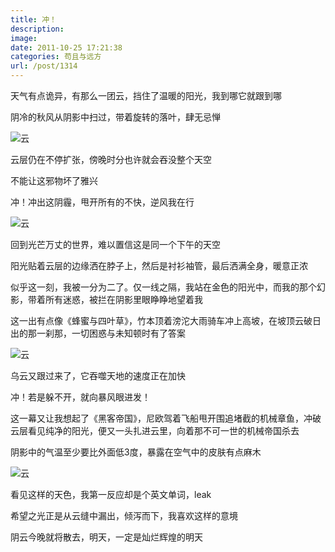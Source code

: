 ```yaml
---
title: 冲！
description: 
image: 
date: 2011-10-25 17:21:38
categories: 苟且与远方
url: /post/1314
---
```


天气有点诡异，有那么一团云，挡住了温暖的阳光，我到哪它就跟到哪

阴冷的秋风从阴影中扫过，带着旋转的落叶，肆无忌惮

![](https://storageapi.fleek.co/0a3a8890-e65e-47ce-93d7-0442b9209d38-bucket/blog/posts/2011-10/10-25/1.jpg "云")

云层仍在不停扩张，傍晚时分也许就会吞没整个天空

不能让这邪物坏了雅兴

冲！冲出这阴霾，甩开所有的不快，逆风我在行

![](https://storageapi.fleek.co/0a3a8890-e65e-47ce-93d7-0442b9209d38-bucket/blog/posts/2011-10/10-25/2.jpg "云")

回到光芒万丈的世界，难以置信这是同一个下午的天空

阳光贴着云层的边缘洒在脖子上，然后是衬衫袖管，最后洒满全身，暖意正浓

似乎这一刻，我被一分为二了。仅一线之隔，我站在金色的阳光中，而我的那个幻影，带着所有迷惑，被拦在阴影里眼睁睁地望着我

这一出有点像《蜂蜜与四叶草》，竹本顶着滂沱大雨骑车冲上高坡，在坡顶云破日出的那一刹那，一切困惑与未知顿时有了答案

![](https://storageapi.fleek.co/0a3a8890-e65e-47ce-93d7-0442b9209d38-bucket/blog/posts/2011-10/10-25/3.jpg "云")

乌云又跟过来了，它吞噬天地的速度正在加快

冲！若是躲不开，就向暴风眼进发！

这一幕又让我想起了《黑客帝国》，尼欧驾着飞船甩开围追堵截的机械章鱼，冲破云层看见纯净的阳光，便又一头扎进云里，向着那不可一世的机械帝国杀去

阴影中的气温至少要比外面低3度，暴露在空气中的皮肤有点麻木

![](https://storageapi.fleek.co/0a3a8890-e65e-47ce-93d7-0442b9209d38-bucket/blog/posts/2011-10/10-25/4.jpg "云")

看见这样的天色，我第一反应却是个英文单词，leak

希望之光正是从云缝中漏出，倾泻而下，我喜欢这样的意境

阴云今晚就将散去，明天，一定是灿烂辉煌的明天